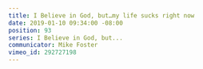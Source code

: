 ```yaml
---
title: I Believe in God, but…my life sucks right now
date: 2019-01-10 09:34:00 -08:00
position: 93
series: I Believe in God, but...
communicator: Mike Foster
vimeo_id: 292727198
---
```


